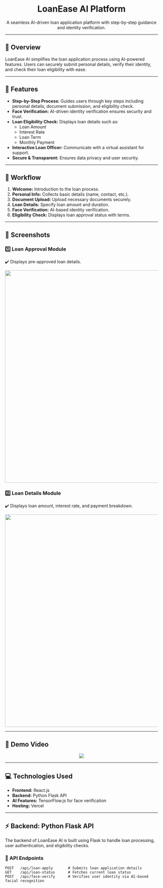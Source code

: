 <h1 align="center">LoanEase AI Platform</h1>

<p align="center">
  A seamless AI-driven loan application platform with step-by-step guidance and identity verification.
</p>

---

## 🚀 Overview
<p>LoanEase AI simplifies the loan application process using AI-powered features. Users can securely submit personal details, verify their identity, and check their loan eligibility with ease.</p>

---

## 🌟 Features
<ul>
  <li><strong>Step-by-Step Process:</strong> Guides users through key steps including personal details, document submission, and eligibility check.</li>
  <li><strong>Face Verification:</strong> AI-driven identity verification ensures security and trust.</li>
  <li><strong>Loan Eligibility Check:</strong> Displays loan details such as:
    <ul>
      <li>Loan Amount</li>
      <li>Interest Rate</li>
      <li>Loan Term</li>
      <li>Monthly Payment</li>
    </ul>
  </li>
  <li><strong>Interactive Loan Officer:</strong> Communicate with a virtual assistant for support.</li>
  <li><strong>Secure & Transparent:</strong> Ensures data privacy and user security.</li>
</ul>

---

## 🔗 Workflow
<ol>
  <li><strong>Welcome:</strong> Introduction to the loan process.</li>
  <li><strong>Personal Info:</strong> Collects basic details (name, contact, etc.).</li>
  <li><strong>Document Upload:</strong> Upload necessary documents securely.</li>
  <li><strong>Loan Details:</strong> Specify loan amount and duration.</li>
  <li><strong>Face Verification:</strong> AI-based identity verification.</li>
  <li><strong>Eligibility Check:</strong> Displays loan approval status with terms.</li>
</ol>

---

## 📸 Screenshots

<h3>1️⃣ Loan Approval Module</h3>
<p>✔️ Displays pre-approved loan details.</p>
<p align="center">
  <img src="https://drive.google.com/uc?export=view&id=1uGpcSaJsiOHKm6bbLlAQyYjWFSGv_CFK" width="700px">
</p>

<h3>2️⃣ Loan Details Module</h3>
<p>✔️ Displays loan amount, interest rate, and payment breakdown.</p>
<p align="center">
  <img src="https://drive.google.com/uc?export=view&id=1zJctPLOdDXY3WxcNuVfKKb-t4mtJkjJx" width="700px">
</p>

---

## 🎥 Demo Video
<p align="center">
  <a href="https://drive.google.com/file/d/1Z43DheHovO6oUlue-6T2ggivtq_5Vz0h/view?usp=sharing](https://drive.google.com/file/d/1mv60k77Q3Cwn0fZhakfkh3nxFBmLUZhu/view?usp=sharing">
    <img src="https://img.shields.io/badge/Watch%20Demo-Click%20Here-blue?style=for-the-badge&logo=youtube">
  </a>
</p>

---

## 💻 Technologies Used
<ul>
  <li><strong>Frontend:</strong> React.js</li>
  <li><strong>Backend:</strong> Python Flask API</li>
  <li><strong>AI Features:</strong> TensorFlow.js for face verification</li>
  <li><strong>Hosting:</strong> Vercel</li>
</ul>

---

## ⚡ Backend: Python Flask API
<p>The backend of LoanEase AI is built using Flask to handle loan processing, user authentication, and eligibility checks.</p>

### 🔧 API Endpoints
```plaintext
POST   /api/loan-apply       # Submits loan application details
GET    /api/loan-status      # Fetches current loan status
POST   /api/face-verify      # Verifies user identity via AI-based facial recognition
